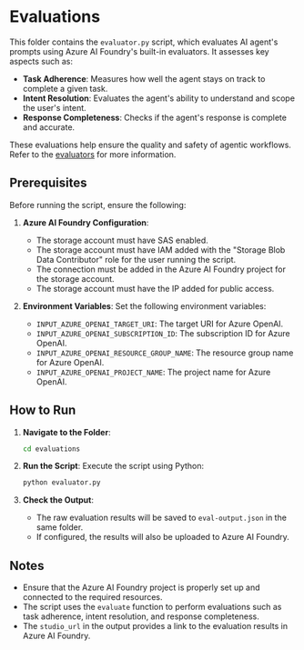 # Evaluations

This folder contains the `evaluator.py` script, which evaluates AI agent's prompts using Azure AI Foundry's built-in evaluators. It assesses key aspects such as:

- **Task Adherence**: Measures how well the agent stays on track to complete a given task.
- **Intent Resolution**: Evaluates the agent's ability to understand and scope the user's intent.
- **Response Completeness**: Checks if the agent's response is complete and accurate.

These evaluations help ensure the quality and safety of agentic workflows. Refer to the [evaluators](https://learn.microsoft.com/en-us/azure/ai-foundry/concepts/evaluation-evaluators/agent-evaluators) for more information.

## Prerequisites

Before running the script, ensure the following:

1. **Azure AI Foundry Configuration**:
   - The storage account must have SAS enabled.
   - The storage account must have IAM added with the "Storage Blob Data Contributor" role for the user running the script.
   - The connection must be added in the Azure AI Foundry project for the storage account.
   - The storage account must have the IP added for public access.

2. **Environment Variables**:
   Set the following environment variables:
   - `INPUT_AZURE_OPENAI_TARGET_URI`: The target URI for Azure OpenAI.
   - `INPUT_AZURE_OPENAI_SUBSCRIPTION_ID`: The subscription ID for Azure OpenAI.
   - `INPUT_AZURE_OPENAI_RESOURCE_GROUP_NAME`: The resource group name for Azure OpenAI.
   - `INPUT_AZURE_OPENAI_PROJECT_NAME`: The project name for Azure OpenAI.

## How to Run

1. **Navigate to the Folder**:
   ```bash
   cd evaluations
   ```

2. **Run the Script**:
   Execute the script using Python:
   ```bash
   python evaluator.py
   ```

3. **Check the Output**:
   - The raw evaluation results will be saved to `eval-output.json` in the same folder.
   - If configured, the results will also be uploaded to Azure AI Foundry.

## Notes

- Ensure that the Azure AI Foundry project is properly set up and connected to the required resources.
- The script uses the `evaluate` function to perform evaluations such as task adherence, intent resolution, and response completeness.
- The `studio_url` in the output provides a link to the evaluation results in Azure AI Foundry.
